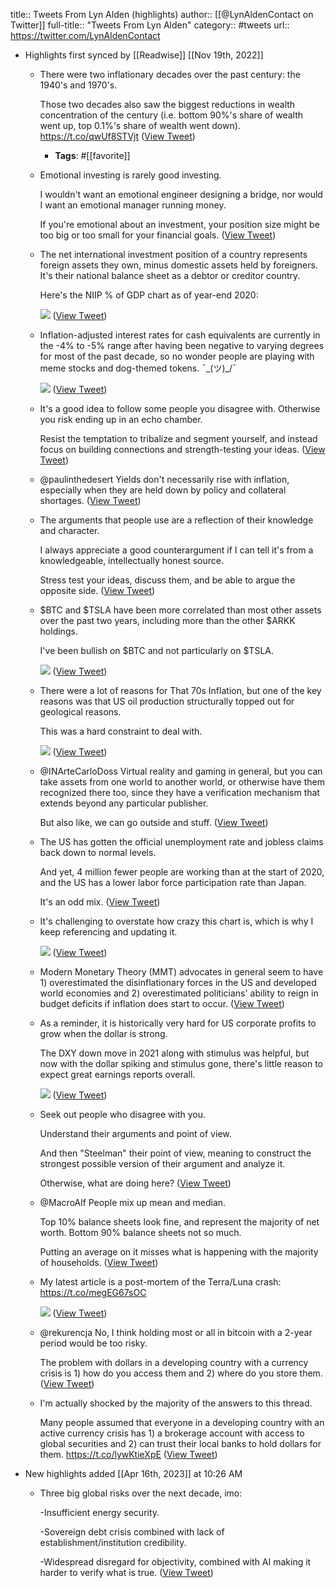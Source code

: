 title:: Tweets From Lyn Alden (highlights)
author:: [[@LynAldenContact on Twitter]]
full-title:: "Tweets From Lyn Alden"
category:: #tweets
url:: https://twitter.com/LynAldenContact

- Highlights first synced by [[Readwise]] [[Nov 19th, 2022]]
	- There were two inflationary decades over the past century: the 1940's and 1970's.
	  
	  Those two decades also saw the biggest reductions in wealth concentration of the century (i.e. bottom 90%'s share of wealth went up, top 0.1%'s share of wealth went down). https://t.co/qwUf8STVjt ([View Tweet](https://twitter.com/search?q=There%20were%20two%20inflationary%20decades%20over%20the%20past%20century%3A%20the%201940%27s%20and%201970%27s.%20%20Those%20two%20decades%20also%20saw%20the%20biggest%20reductions%20in%20wealth%20concentration%20of%20the%20century%20%28i.e.%20bottom%2090%25%27s%20share%20of%20wealth%20went%20up%2C%20top%200.1%25%27s%20share%20of%20weal%20%28from%3A%40LynAldenContact%29))
		- **Tags**: #[[favorite]]
	- Emotional investing is rarely good investing. 
	  
	  I wouldn't want an emotional engineer designing a bridge, nor would I want an emotional manager running money. 
	  
	  If you're emotional about an investment, your position size might be too big or too small for your financial goals. ([View Tweet](https://twitter.com/LynAldenContact/status/1373074164551147520))
	- The net international investment position of a country represents foreign assets they own, minus domestic assets held by foreigners. It's their national balance sheet as a debtor or creditor country. 
	  
	  Here's the NIIP % of GDP chart as of year-end 2020: 
	  
	  ![](https://pbs.twimg.com/media/E2bEf7SXIAgBTbE.png) ([View Tweet](https://twitter.com/LynAldenContact/status/1398021225432195075))
	- Inflation-adjusted interest rates for cash equivalents are currently in the -4% to -5% range after having been negative to varying degrees for most of the past decade, so no wonder people are playing with meme stocks and dog-themed tokens. 
	  ¯\_(ツ)_/¯ 
	  
	  ![](https://pbs.twimg.com/media/E3j0pVKXMAIQ6A_.png) ([View Tweet](https://twitter.com/LynAldenContact/status/1403140998230839297))
	- It's a good idea to follow some people you disagree with. Otherwise you risk ending up in an echo chamber.
	  
	  Resist the temptation to tribalize and segment yourself, and instead focus on building connections and strength-testing your ideas. ([View Tweet](https://twitter.com/LynAldenContact/status/1408512329789198340))
	- @paulinthedesert Yields don't necessarily rise with inflation, especially when they are held down by policy and collateral shortages. ([View Tweet](https://twitter.com/LynAldenContact/status/1411047881423966208))
	- The arguments that people use are a reflection of their knowledge and character.
	  
	  I always appreciate a good counterargument if I can tell it's from a knowledgeable, intellectually honest source.
	  
	  Stress test your ideas, discuss them, and be able to argue the opposite side. ([View Tweet](https://twitter.com/LynAldenContact/status/1421168621250830337))
	- $BTC and $TSLA have been more correlated than most other assets over the past two years, including more than the other $ARKK holdings. 
	  
	  I've been bullish on $BTC and not particularly on $TSLA. 
	  
	  ![](https://pbs.twimg.com/media/FB87_ljWUAEAVcV.png) ([View Tweet](https://twitter.com/LynAldenContact/status/1449944891551883264))
	- There were a lot of reasons for That 70s Inflation, but one of the key reasons was that US oil production structurally topped out for geological reasons. 
	  
	  This was a hard constraint to deal with. 
	  
	  ![](https://pbs.twimg.com/media/FCee8RGWQAEemGf.png) ([View Tweet](https://twitter.com/LynAldenContact/status/1452304735416066060))
	- @INArteCarloDoss Virtual reality and gaming in general, but you can take assets from one world to another world, or otherwise have them recognized there too, since they have a verification mechanism that extends beyond any particular publisher.
	  
	  But also like, we can go outside and stuff. ([View Tweet](https://twitter.com/LynAldenContact/status/1455658357138788353))
	- The US has gotten the official unemployment rate and jobless claims back down to normal levels. 
	  
	  And yet, 4 million fewer people are working than at the start of 2020, and the US has a lower labor force participation rate than Japan.
	  
	  It's an odd mix. ([View Tweet](https://twitter.com/LynAldenContact/status/1464794027610488832))
	- It's challenging to overstate how crazy this chart is, which is why I keep referencing and updating it. 
	  
	  ![](https://pbs.twimg.com/media/FNRiKgjWYAUVxG4.png) ([View Tweet](https://twitter.com/LynAldenContact/status/1500932817118801923))
	- Modern Monetary Theory (MMT) advocates in general seem to have 1) overestimated the disinflationary forces in the US and developed world economies and 2) overestimated politicians' ability to reign in budget deficits if inflation does start to occur. ([View Tweet](https://twitter.com/LynAldenContact/status/1507725684751355919))
	- As a reminder, it is historically very hard for US corporate profits to grow when the dollar is strong.
	  
	  The DXY down move in 2021 along with stimulus was helpful, but now with the dollar spiking and stimulus gone, there's little reason to expect great earnings reports overall. 
	  
	  ![](https://pbs.twimg.com/media/FRdjayoWQAYVF79.png) ([View Tweet](https://twitter.com/LynAldenContact/status/1519793695419244545))
	- Seek out people who disagree with you.
	  
	  Understand their arguments and point of view.
	  
	  And then "Steelman" their point of view, meaning to construct the strongest possible version of their argument and analyze it.
	  
	  Otherwise, what are doing here? ([View Tweet](https://twitter.com/LynAldenContact/status/1520160903634862080))
	- @MacroAlf People mix up mean and median.
	  
	  Top 10% balance sheets look fine, and represent the majority of net worth. Bottom 90% balance sheets not so much.
	  
	  Putting an average on it misses what is happening with the majority of households. ([View Tweet](https://twitter.com/LynAldenContact/status/1523396514101403648))
	- My latest article is a post-mortem of the Terra/Luna crash:
	  https://t.co/megEG67sOC 
	  
	  ![](https://pbs.twimg.com/media/FS1AC-xWUAEqBua.png) ([View Tweet](https://twitter.com/LynAldenContact/status/1525947113988923394))
	- @rekurencja No, I think holding most or all in bitcoin with a 2-year period would be too risky.
	  
	  The problem with dollars in a developing country with a currency crisis is 1) how do you access them and 2) where do you store them. ([View Tweet](https://twitter.com/LynAldenContact/status/1592271364961861632))
	- I'm actually shocked by the majority of the answers to this thread.
	  
	  Many people assumed that everyone in a developing country with an active currency crisis has 1) a brokerage account with access to global securities and 2) can trust their local banks to hold dollars for them. https://t.co/lywKtieXpE ([View Tweet](https://twitter.com/LynAldenContact/status/1592278982166450176))
- New highlights added [[Apr 16th, 2023]] at 10:26 AM
	- Three big global risks over the next decade, imo:
	  
	  -Insufficient energy security.
	  
	  -Sovereign debt crisis combined with lack of establishment/institution credibility.
	  
	  -Widespread disregard for objectivity, combined with AI making it harder to verify what is true. ([View Tweet](https://twitter.com/LynAldenContact/status/1647365323476160512))